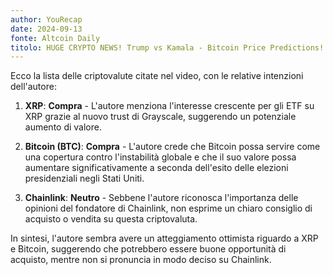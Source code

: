 ```yaml
---
author: YouRecap
date: 2024-09-13
fonte: Altcoin Daily
titolo: HUGE CRYPTO NEWS! Trump vs Kamala - Bitcoin Price Predictions!
---
```


Ecco la lista delle criptovalute citate nel video, con le relative intenzioni dell'autore:

1. **XRP**: **Compra** - L'autore menziona l'interesse crescente per gli ETF su XRP grazie al nuovo trust di Grayscale, suggerendo un potenziale aumento di valore.

2. **Bitcoin (BTC)**: **Compra** - L'autore crede che Bitcoin possa servire come una copertura contro l'instabilità globale e che il suo valore possa aumentare significativamente a seconda dell'esito delle elezioni presidenziali negli Stati Uniti. 

3. **Chainlink**: **Neutro** - Sebbene l'autore riconosca l'importanza delle opinioni del fondatore di Chainlink, non esprime un chiaro consiglio di acquisto o vendita su questa criptovaluta.

In sintesi, l'autore sembra avere un atteggiamento ottimista riguardo a XRP e Bitcoin, suggerendo che potrebbero essere buone opportunità di acquisto, mentre non si pronuncia in modo deciso su Chainlink.
